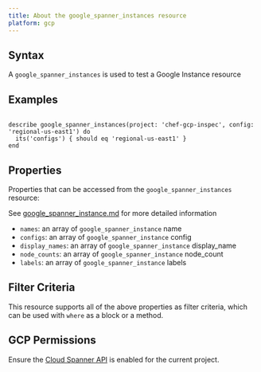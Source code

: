 ```yaml
---
title: About the google_spanner_instances resource
platform: gcp
---
```


## Syntax
A `google_spanner_instances` is used to test a Google Instance resource

## Examples
```

describe google_spanner_instances(project: 'chef-gcp-inspec', config: 'regional-us-east1') do
  its('configs') { should eq 'regional-us-east1' }
end
```

## Properties
Properties that can be accessed from the `google_spanner_instances` resource:

See [google_spanner_instance.md](google_spanner_instance.md) for more detailed information
  * `names`: an array of `google_spanner_instance` name
  * `configs`: an array of `google_spanner_instance` config
  * `display_names`: an array of `google_spanner_instance` display_name
  * `node_counts`: an array of `google_spanner_instance` node_count
  * `labels`: an array of `google_spanner_instance` labels

## Filter Criteria
This resource supports all of the above properties as filter criteria, which can be used
with `where` as a block or a method.

## GCP Permissions

Ensure the [Cloud Spanner API](https://console.cloud.google.com/apis/library/spanner.googleapis.com/) is enabled for the current project.
